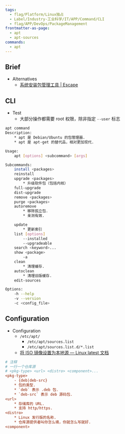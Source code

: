 ```yaml
---
tags:
  - flag/Platform/Linux独占
  - Label/Industry-工业科学/IT/APP/Command/CLI
  - flag/APP/DevOps/PackageManagement
frontmatter-as-page:
  - apt
  - apt-sources
commands:
  - apt
---
```


## Brief

- Alternatives
    - [系统安装包管理工具 | Escape](https://www.escapelife.site/posts/74caf2e7.html)

## CLI

- Test
    - 大部分操作都需要 root 权限，除非指定 `--user` 标志

```bash
apt command
Description:
    * apt 是 Debian/Ubuntu 的包管理器.
    * apt 是 apt-get 的替代品，相对更加现代.

Usage:
    apt [options] <subcommand> [args]

Subcommands:
    install <packages>
    reinstall
    upgrade <packages>
    	* 升级软件包（包括内核）
    full-upgrade
    dist-upgrade
    remove <packages>
    purge <packages>
    autoremove
        * 移除孤立包.
        * 亲测有效.

    update
    	* 更新索引
    list [options]
        --installed
        --upgradeable
    search <keyword>...
    show <package>
        -a
    clean
        * 清理缓存.
    autoclean
        * 清理旧版缓存.
    edit-sources

Options:
    -h --help
    -v --version
    -c <config_file>

```


## Configuration

- Configuration
    - `/etc/apt/`
        * `/etc/apt/sources.list`
        * `/etc/apt/sources.list.d/*.list`
    - [将 ISO 镜像设置为本地源 — Linux latest 文档](https://gnu-linux.readthedocs.io/zh/latest/Chapter06/softwareSource.html)

```ini
# 注释
# 一行一个仓库源
# <pkg-type> <url> <distro> <component>...
<pkg-type>
    - {deb|deb-src}
    * 包的类型.
    * `deb` 表示 .deb 包.
    * `deb-src` 表示 deb 源码包.
<url>
    * 存储库的 URL.
    * 支持 http/https.
<distro>
    * Linux 发行版的名称.
    * 仓库源提供者叫你怎么填，你就怎么写就好.
<component>
```
